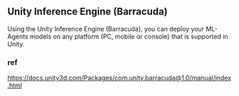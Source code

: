 ## Unity Inference Engine (Barracuda)
Using the Unity Inference Engine (Barracuda), you can deploy your ML-Agents models on any platform (PC, mobile or console) that is supported in Unity.


### ref

https://docs.unity3d.com/Packages/com.unity.barracuda@1.0/manual/index.html



